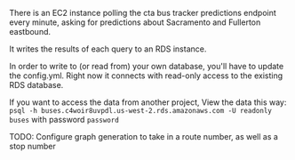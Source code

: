 There is an EC2 instance polling the cta bus tracker predictions endpoint every minute, asking for predictions about Sacramento and Fullerton eastbound.

It writes the results of each query to an RDS instance.

In order to write to (or read from) your own database, you'll have to update the config.yml.  Right now it connects with read-only access to the existing RDS database.

If you want to access the data from another project, View the data this way:
`psql -h buses.c4woir8uvpdl.us-west-2.rds.amazonaws.com -U readonly buses`
with password `password`


TODO:
Configure graph generation to take in a route number, as well as a stop number
